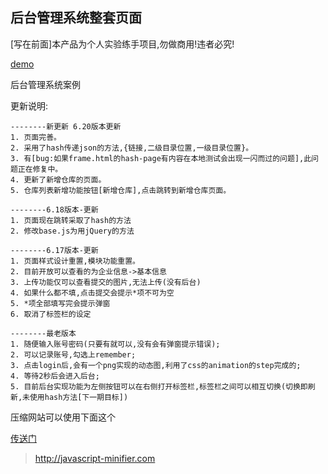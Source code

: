 后台管理系统整套页面
---

[写在前面]本产品为个人实验练手项目,勿做商用!违者必究!


[demo](https://charlesmoone.github.io/ManagerSystem/)

后台管理系统案例

更新说明:

    --------新更新 6.20版本更新
    1. 页面完善。
    2. 采用了hash传递json的方法,{链接,二级目录位置,一级目录位置}。
    3. 有[bug:如果frame.html的hash-page有内容在本地测试会出现一闪而过的问题],此问题正在修复中。
    4. 更新了新增仓库的页面。
    5. 仓库列表新增功能按钮[新增仓库],点击跳转到新增仓库页面。

    --------6.18版本-更新
    1. 页面现在跳转采取了hash的方法
    2. 修改base.js为用jQuery的方法

    --------6.17版本-更新
    1. 页面样式设计重置,模块功能重置。
    2. 目前开放可以查看的为企业信息->基本信息
    3. 上传功能仅可以查看提交的图片,无法上传(没有后台)
    4. 如果什么都不填,点击提交会提示*项不可为空
    5. *项全部填写完会提示弹窗
    6. 取消了标签栏的设定

    --------最老版本
    1. 随便输入账号密码(只要有就可以,没有会有弹窗提示错误);
    2. 可以记录账号,勾选上remember;
    3. 点击login后,会有一个png实现的动态图,利用了css的animation的step完成的;
    4. 等待2秒后会进入后台;
    5. 目前后台实现功能为左侧按钮可以在右侧打开标签栏,标签栏之间可以相互切换(切换即刷新,未使用hash方法[下一期目标])

压缩网站可以使用下面这个

[传送门](http://javascript-minifier.com)
>http://javascript-minifier.com